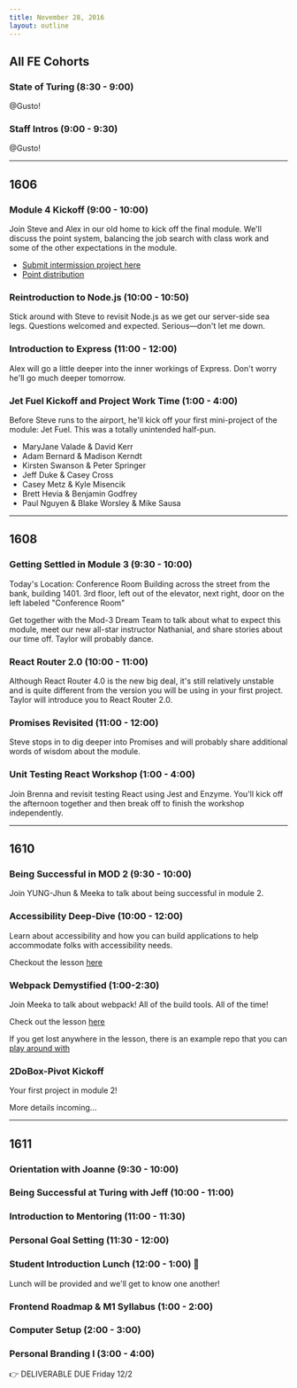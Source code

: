 ```yaml
---
title: November 28, 2016
layout: outline
---
```


## All FE Cohorts

### State of Turing (8:30 - 9:00)

@Gusto!

### Staff Intros (9:00 - 9:30)

@Gusto!

***

## 1606

### Module 4 Kickoff (9:00 - 10:00)

Join Steve and Alex in our old home to kick off the final module. We'll discuss the point system, balancing the job search with class work and some of the other expectations in the module.

- [Submit intermission project here](https://goo.gl/forms/A7jGAmgMKM5FN5sC3)
- [Point distribution](https://docs.google.com/spreadsheets/d/e/2PACX-1vQbumbOLUBmF7mIKBBuDuX6Vohog7VOVtx6F4dVrrvttVVYKLuFZ6wf_z7obIY-XYux0i9WLdGBBSxV/pubhtml?gid=0&single=true)

### Reintroduction to Node.js (10:00 - 10:50)

Stick around with Steve to revisit Node.js as we get our server-side sea legs. Questions welcomed and expected. Serious—don't let me down.

### Introduction to Express (11:00 - 12:00)

Alex will go a little deeper into the inner workings of Express. Don't worry he'll go much deeper tomorrow.

### Jet Fuel Kickoff and Project Work Time (1:00 - 4:00)

Before Steve runs to the airport, he'll kick off your first mini-project of the module: Jet Fuel. This was a totally unintended half-pun.

* MaryJane Valade & David Kerr
* Adam Bernard & Madison Kerndt
* Kirsten Swanson & Peter Springer
* Jeff Duke & Casey Cross
* Casey Metz & Kyle Misencik
* Brett Hevia & Benjamin Godfrey
* Paul Nguyen & Blake Worsley & Mike Sausa

***

## 1608

### Getting Settled in Module 3 (9:30 - 10:00)

Today's Location: Conference Room
Building across the street from the bank, building 1401. 3rd floor, left out of the elevator, next right, door on the left labeled "Conference Room"

Get together with the Mod-3 Dream Team to talk about what to expect this module, meet our new all-star instructor Nathanial, and share stories about our time off. Taylor will probably dance.

### React Router 2.0 (10:00 - 11:00)

Although React Router 4.0 is the new big deal, it's still relatively unstable and is quite different from the version you will be using in your first project. Taylor will introduce you to React Router 2.0.

### Promises Revisited (11:00 - 12:00)

Steve stops in to dig deeper into Promises and will probably share additional words of wisdom about the module.

### Unit Testing React Workshop (1:00 - 4:00)

Join Brenna and revisit testing React using Jest and Enzyme. You'll kick off the afternoon together and then break off to finish the workshop independently.

***

## 1610

### Being Successful in MOD 2 (9:30 - 10:00)

Join YUNG-Jhun & Meeka to talk about being successful in module 2.

### Accessibility Deep-Dive (10:00 - 12:00)

Learn about accessibility and how you can build applications to help accommodate folks with accessibility needs.

Checkout the lesson [here](http://frontend.turing.io/lessons/accessibility-deep-dive.html)

### Webpack Demystified (1:00-2:30)

Join Meeka to talk about webpack! All of the build tools. All of the time!

Check out the lesson [here](http://frontend.turing.io/lessons/webpack-demystified.html)

If you get lost anywhere in the lesson, there is an example repo that you can [play around with](https://github.com/rrgayhart/webpack-demystified-example)

### 2DoBox-Pivot Kickoff

Your first project in module 2!

More details incoming...

***

## 1611

### Orientation with Joanne (9:30 - 10:00)

### Being Successful at Turing with Jeff (10:00 - 11:00)

### Introduction to Mentoring (11:00 - 11:30)

### Personal Goal Setting (11:30 - 12:00)

### Student Introduction Lunch (12:00 - 1:00) :fork_and_knife:
Lunch will be provided and we'll get to know one another!

### Frontend Roadmap & M1 Syllabus (1:00 - 2:00)

### Computer Setup (2:00 - 3:00)

### Personal Branding I (3:00 - 4:00)
:point_right:  DELIVERABLE DUE Friday 12/2
